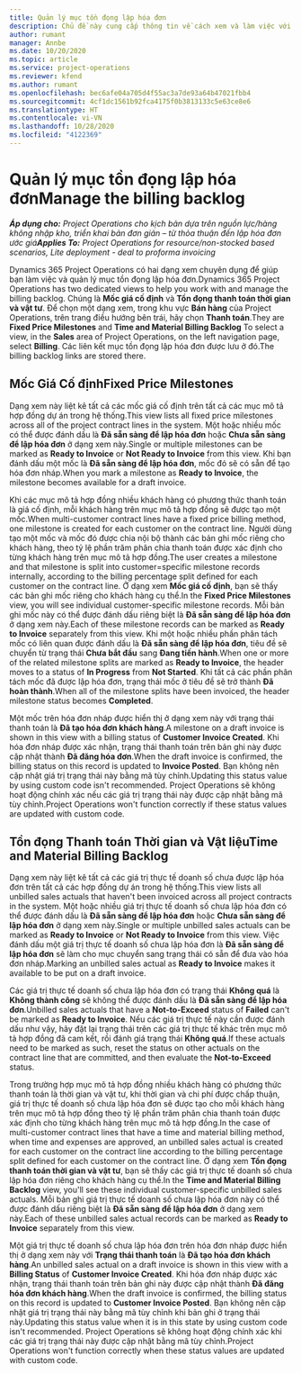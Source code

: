 ```yaml
---
title: Quản lý mục tồn đọng lập hóa đơn
description: Chủ đề này cung cấp thông tin về cách xem và làm việc với mục tồn đọng lập hóa đơn trong Project Operations.
author: rumant
manager: Annbe
ms.date: 10/20/2020
ms.topic: article
ms.service: project-operations
ms.reviewer: kfend
ms.author: rumant
ms.openlocfilehash: bec6afe04a705d4f55ac3a7de93a64b47021fbb4
ms.sourcegitcommit: 4cf1dc1561b92fca4175f0b3813133c5e63ce8e6
ms.translationtype: HT
ms.contentlocale: vi-VN
ms.lasthandoff: 10/28/2020
ms.locfileid: "4122369"
---
```

# <a name="manage-the-billing-backlog"></a><span data-ttu-id="e2e8d-103">Quản lý mục tồn đọng lập hóa đơn</span><span class="sxs-lookup"><span data-stu-id="e2e8d-103">Manage the billing backlog</span></span>

<span data-ttu-id="e2e8d-104">_**Áp dụng cho:** Project Operations cho kịch bản dựa trên nguồn lực/hàng không nhập kho, triển khai bản đơn giản – từ thỏa thuận đến lập hóa đơn ước giá_</span><span class="sxs-lookup"><span data-stu-id="e2e8d-104">_**Applies To:** Project Operations for resource/non-stocked based scenarios, Lite deployment - deal to proforma invoicing_</span></span>

<span data-ttu-id="e2e8d-105">Dynamics 365 Project Operations có hai dạng xem chuyên dụng để giúp bạn làm việc và quản lý mục tồn đọng lập hóa đơn.</span><span class="sxs-lookup"><span data-stu-id="e2e8d-105">Dynamics 365 Project Operations has two dedicated views to help you work with and manage the billing backlog.</span></span> <span data-ttu-id="e2e8d-106">Chúng là **Mốc giá cố định** và **Tồn đọng thanh toán thời gian và vật tư**. Để chọn một dạng xem, trong khu vực **Bán hàng** của Project Operations, trên trang điều hướng bên trái, hãy chọn **Thanh toán**.</span><span class="sxs-lookup"><span data-stu-id="e2e8d-106">They are **Fixed Price Milestones** and **Time and Material Billing Backlog** To select a view, in the **Sales** area of Project Operations, on the left navigation page, select **Billing**.</span></span> <span data-ttu-id="e2e8d-107">Các liên kết mục tồn đọng lập hóa đơn được lưu ở đó.</span><span class="sxs-lookup"><span data-stu-id="e2e8d-107">The billing backlog links are stored there.</span></span>

## <a name="fixed-price-milestones"></a><span data-ttu-id="e2e8d-108">Mốc Giá Cố định</span><span class="sxs-lookup"><span data-stu-id="e2e8d-108">Fixed Price Milestones</span></span>

<span data-ttu-id="e2e8d-109">Dạng xem này liệt kê tất cả các mốc giá cố định trên tất cả các mục mô tả hợp đồng dự án trong hệ thống.</span><span class="sxs-lookup"><span data-stu-id="e2e8d-109">This view lists all fixed price milestones across all of the project contract lines in the system.</span></span> <span data-ttu-id="e2e8d-110">Một hoặc nhiều mốc có thể được đánh dấu là **Đã sẵn sàng để lập hóa đơn** hoặc **Chưa sẵn sàng để lập hóa đơn** ở dạng xem này.</span><span class="sxs-lookup"><span data-stu-id="e2e8d-110">Single or multiple milestones can be marked as **Ready to Invoice** or **Not Ready to Invoice** from this view.</span></span> <span data-ttu-id="e2e8d-111">Khi bạn đánh dấu một mốc là **Đã sẵn sàng để lập hóa đơn**, mốc đó sẽ có sẵn để tạo hóa đơn nháp.</span><span class="sxs-lookup"><span data-stu-id="e2e8d-111">When you mark a milestone as **Ready to Invoice**, the milestone becomes available for a draft invoice.</span></span>

<span data-ttu-id="e2e8d-112">Khi các mục mô tả hợp đồng nhiều khách hàng có phương thức thanh toán là giá cố định, mỗi khách hàng trên mục mô tả hợp đồng sẽ được tạo một mốc.</span><span class="sxs-lookup"><span data-stu-id="e2e8d-112">When multi-customer contract lines have a fixed price billing method, one milestone is created for each customer on the contract line.</span></span> <span data-ttu-id="e2e8d-113">Người dùng tạo một mốc và mốc đó được chia nội bộ thành các bản ghi mốc riêng cho khách hàng, theo tỷ lệ phần trăm phân chia thanh toán được xác định cho từng khách hàng trên mục mô tả hợp đồng.</span><span class="sxs-lookup"><span data-stu-id="e2e8d-113">The user creates a milestone and that milestone is split into customer=specific milestone records internally, according to the billing percentage split defined for each customer on the contract line.</span></span> <span data-ttu-id="e2e8d-114">Ở dạng xem **Mốc giá cố định**, bạn sẽ thấy các bản ghi mốc riêng cho khách hàng cụ thể.</span><span class="sxs-lookup"><span data-stu-id="e2e8d-114">In the **Fixed Price Milestones** view, you will see individual customer-specific milestone records.</span></span> <span data-ttu-id="e2e8d-115">Mỗi bản ghi mốc này có thể được đánh dấu riêng biệt là **Đã sẵn sàng để lập hóa đơn** ở dạng xem này.</span><span class="sxs-lookup"><span data-stu-id="e2e8d-115">Each of these milestone records can be marked as **Ready to Invoice** separately from this view.</span></span> <span data-ttu-id="e2e8d-116">Khi một hoặc nhiều phần phân tách mốc có liên quan được đánh dấu là **Đã sẵn sàng để lập hóa đơn**, tiêu đề sẽ chuyển từ trạng thái **Chưa bắt đầu** sang **Đang tiến hành**.</span><span class="sxs-lookup"><span data-stu-id="e2e8d-116">When one or more of the related milestone splits are marked as **Ready to Invoice**, the header moves to a status of **In Progress** from **Not Started**.</span></span> <span data-ttu-id="e2e8d-117">Khi tất cả các phần phân tách mốc đã được lập hóa đơn, trạng thái mốc ở tiêu đề sẽ trở thành **Đã hoàn thành**.</span><span class="sxs-lookup"><span data-stu-id="e2e8d-117">When all of the milestone splits have been invoiced, the header milestone status becomes **Completed**.</span></span>

<span data-ttu-id="e2e8d-118">Một mốc trên hóa đơn nháp được hiển thị ở dạng xem này với trạng thái thanh toán là **Đã tạo hóa đơn khách hàng**.</span><span class="sxs-lookup"><span data-stu-id="e2e8d-118">A milestone on a draft invoice is shown in this view with a billing status of **Customer Invoice Created**.</span></span> <span data-ttu-id="e2e8d-119">Khi hóa đơn nháp được xác nhận, trạng thái thanh toán trên bản ghi này được cập nhật thành **Đã đăng hóa đơn**.</span><span class="sxs-lookup"><span data-stu-id="e2e8d-119">When the draft invoice is confirmed, the billing status on this record is updated to **Invoice Posted**.</span></span> <span data-ttu-id="e2e8d-120">Bạn không nên cập nhật giá trị trạng thái này bằng mã tùy chỉnh.</span><span class="sxs-lookup"><span data-stu-id="e2e8d-120">Updating this status value by using custom code isn't recommended.</span></span> <span data-ttu-id="e2e8d-121">Project Operations sẽ không hoạt động chính xác nếu các giá trị trạng thái này được cập nhật bằng mã tùy chỉnh.</span><span class="sxs-lookup"><span data-stu-id="e2e8d-121">Project Operations won't function correctly if these status values are updated with custom code.</span></span>

## <a name="time-and-material-billing-backlog"></a><span data-ttu-id="e2e8d-122">Tồn đọng Thanh toán Thời gian và Vật liệu</span><span class="sxs-lookup"><span data-stu-id="e2e8d-122">Time and Material Billing Backlog</span></span>

<span data-ttu-id="e2e8d-123">Dạng xem này liệt kê tất cả các giá trị thực tế doanh số chưa được lập hóa đơn trên tất cả các hợp đồng dự án trong hệ thống.</span><span class="sxs-lookup"><span data-stu-id="e2e8d-123">This view lists all unbilled sales actuals that haven't been invoiced across all project contracts in the system.</span></span> <span data-ttu-id="e2e8d-124">Một hoặc nhiều giá trị thực tế doanh số chưa lập hóa đơn có thể được đánh dấu là **Đã sẵn sàng để lập hóa đơn** hoặc **Chưa sẵn sàng để lập hóa đơn** ở dạng xem này.</span><span class="sxs-lookup"><span data-stu-id="e2e8d-124">Single or multiple unbilled sales actuals can be marked as **Ready to Invoice** or **Not Ready to Invoice** from this view.</span></span> <span data-ttu-id="e2e8d-125">Việc đánh dấu một giá trị thực tế doanh số chưa lập hóa đơn là **Đã sẵn sàng để lập hóa đơn** sẽ làm cho mục chuyển sang trạng thái có sẵn để đưa vào hóa đơn nháp.</span><span class="sxs-lookup"><span data-stu-id="e2e8d-125">Marking an unbilled sales actual as **Ready to Invoice** makes it available to be put on a draft invoice.</span></span>

<span data-ttu-id="e2e8d-126">Các giá trị thực tế doanh số chưa lập hóa đơn có trạng thái **Không quá** là **Không thành công** sẽ không thể được đánh dấu là **Đã sẵn sàng để lập hóa đơn**.</span><span class="sxs-lookup"><span data-stu-id="e2e8d-126">Unbilled sales actuals that have a **Not-to-Exceed** status of **Failed** can't be marked as **Ready to Invoice**.</span></span> <span data-ttu-id="e2e8d-127">Nếu các giá trị thực tế này cần được đánh dấu như vậy, hãy đặt lại trạng thái trên các giá trị thực tế khác trên mục mô tả hợp đồng đã cam kết, rồi đánh giá trạng thái **Không quá**.</span><span class="sxs-lookup"><span data-stu-id="e2e8d-127">If these actuals need to be marked as such, reset the status on other actuals on the contract line that are committed, and then evaluate the **Not-to-Exceed** status.</span></span>

<span data-ttu-id="e2e8d-128">Trong trường hợp mục mô tả hợp đồng nhiều khách hàng có phương thức thanh toán là thời gian và vật tư, khi thời gian và chi phí được chấp thuận, giá trị thực tế doanh số chưa lập hóa đơn sẽ được tạo cho mỗi khách hàng trên mục mô tả hợp đồng theo tỷ lệ phần trăm phân chia thanh toán được xác định cho từng khách hàng trên mục mô tả hợp đồng.</span><span class="sxs-lookup"><span data-stu-id="e2e8d-128">In the case of multi-customer contract lines that have a time and material billing method, when time and expenses are approved, an unbilled sales actual is created for each customer on the contract line according to the billing percentage split defined for each customer on the contract line.</span></span> <span data-ttu-id="e2e8d-129">Ở dạng xem **Tồn đọng thanh toán thời gian và vật tư**, bạn sẽ thấy các giá trị thực tế doanh số chưa lập hóa đơn riêng cho khách hàng cụ thể.</span><span class="sxs-lookup"><span data-stu-id="e2e8d-129">In the **Time and Material Billing Backlog** view, you'll see these individual customer-specific unbilled sales actuals.</span></span> <span data-ttu-id="e2e8d-130">Mỗi bản ghi giá trị thực tế doanh số chưa lập hóa đơn này có thể được đánh dấu riêng biệt là **Đã sẵn sàng để lập hóa đơn** ở dạng xem này.</span><span class="sxs-lookup"><span data-stu-id="e2e8d-130">Each of these unbilled sales actual records can be marked as **Ready to Invoice** separately from this view.</span></span>

<span data-ttu-id="e2e8d-131">Một giá trị thực tế doanh số chưa lập hóa đơn trên hóa đơn nháp được hiển thị ở dạng xem này với **Trạng thái thanh toán** là **Đã tạo hóa đơn khách hàng**.</span><span class="sxs-lookup"><span data-stu-id="e2e8d-131">An unbilled sales actual on a draft invoice is shown in this view with a **Billing Status** of **Customer Invoice Created**.</span></span> <span data-ttu-id="e2e8d-132">Khi hóa đơn nháp được xác nhận, trạng thái thanh toán trên bản ghi này được cập nhật thành **Đã đăng hóa đơn khách hàng**.</span><span class="sxs-lookup"><span data-stu-id="e2e8d-132">When the draft invoice is confirmed, the billing status on this record is updated to **Customer Invoice Posted**.</span></span> <span data-ttu-id="e2e8d-133">Bạn không nên cập nhật giá trị trạng thái này bằng mã tùy chỉnh khi bản ghi ở trạng thái này.</span><span class="sxs-lookup"><span data-stu-id="e2e8d-133">Updating this status value when it is in this state by using custom code isn't recommended.</span></span> <span data-ttu-id="e2e8d-134">Project Operations sẽ không hoạt động chính xác khi các giá trị trạng thái này được cập nhật bằng mã tùy chỉnh.</span><span class="sxs-lookup"><span data-stu-id="e2e8d-134">Project Operations won't function correctly when these status values are updated with custom code.</span></span>
